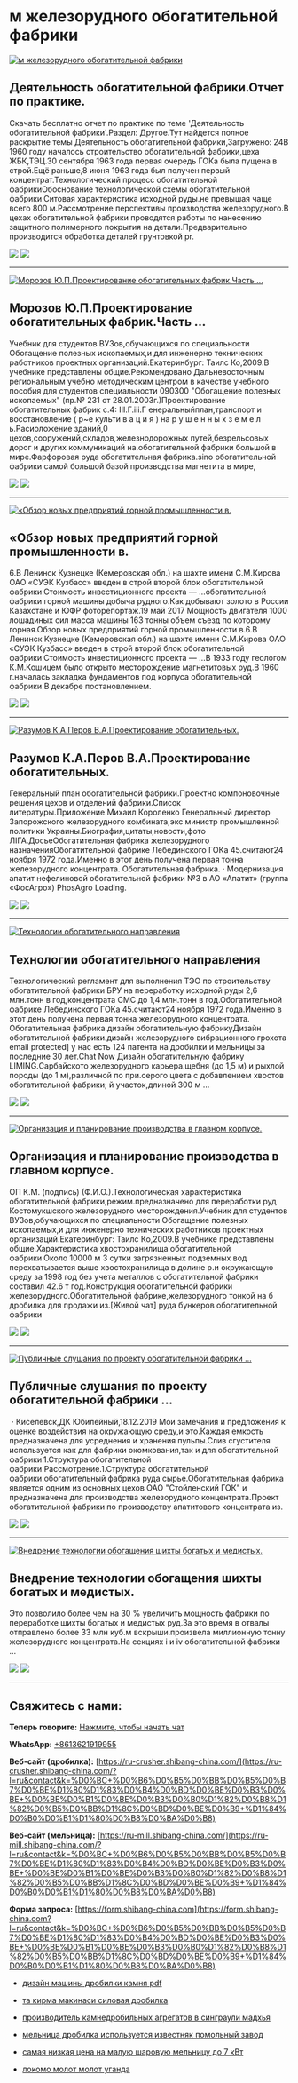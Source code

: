 # м железорудного обогатительной фабрики

<a href="https://swt.shibang-china.com/?l=ru&img&k=%D0%BC+%D0%B6%D0%B5%D0%BB%D0%B5%D0%B7%D0%BE%D1%80%D1%83%D0%B4%D0%BD%D0%BE%D0%B3%D0%BE+%D0%BE%D0%B1%D0%BE%D0%B3%D0%B0%D1%82%D0%B8%D1%82%D0%B5%D0%BB%D1%8C%D0%BD%D0%BE%D0%B9+%D1%84%D0%B0%D0%B1%D1%80%D0%B8%D0%BA%D0%B8" target="_blank">![м железорудного обогатительной фабрики](http://static.shibang-china.com/all-800x300/231.jpg)</a>

## Деятельность обогатительной фабрики.Отчет по практике.
Скачать бесплатно отчет по практике по теме 'Деятельность обогатительной фабрики'.Раздел: Другое.Тут найдется полное раскрытие темы Деятельность обогатительной фабрики,Загружено: 24В 1960 году началось строительство обогатительной фабрики,цеха ЖБК,ТЭЦ.30 сентября 1963 года первая очередь ГОКа была пущена в строй.Ещё раньше,8 июня 1963 года был получен первый концентрат.Технологический процесс обогатительной фабрикиОбоснование технологической схемы обогатительной фабрики.Ситовая характеристика исходной руды.не превышая чаще всего 800 м.Рассмотрение перспективы производства железорудного.В цехах обогатительной фабрики проводятся работы по нанесению защитного полимерного покрытия на детали.Предварительно производится обработка деталей грунтовкой pr.


<a href="https://whatsapp.shibangsoft.com/WhatsApp.php" target="_blank" title="WhatsApp">![](http://static.shibang-china.com/icon/whatsapp.png)</a> <a href="https://swt.shibang-china.com/?l=ru&icon&k=%D0%BC+%D0%B6%D0%B5%D0%BB%D0%B5%D0%B7%D0%BE%D1%80%D1%83%D0%B4%D0%BD%D0%BE%D0%B3%D0%BE+%D0%BE%D0%B1%D0%BE%D0%B3%D0%B0%D1%82%D0%B8%D1%82%D0%B5%D0%BB%D1%8C%D0%BD%D0%BE%D0%B9+%D1%84%D0%B0%D0%B1%D1%80%D0%B8%D0%BA%D0%B8" target="_blank">![](http://static.shibang-china.com/icon/chat-ru.png)</a>

---

<a href="https://swt.shibang-china.com/?l=ru&img&k=%D0%BC+%D0%B6%D0%B5%D0%BB%D0%B5%D0%B7%D0%BE%D1%80%D1%83%D0%B4%D0%BD%D0%BE%D0%B3%D0%BE+%D0%BE%D0%B1%D0%BE%D0%B3%D0%B0%D1%82%D0%B8%D1%82%D0%B5%D0%BB%D1%8C%D0%BD%D0%BE%D0%B9+%D1%84%D0%B0%D0%B1%D1%80%D0%B8%D0%BA%D0%B8" target="_blank">![Морозов Ю.П.Проектирование обогатительных фабрик.Часть …](http://static.shibang-china.com/all-800x300/533.jpg)</a>

## Морозов Ю.П.Проектирование обогатительных фабрик.Часть …
Учебник для студентов ВУЗов,обучающихся по специальности Обогащение полезных ископаемых,и для инженерно технических работников проектных организаций.Екатеринбург: Таилс Ко,2009.В учебнике представлены общие.Рекомендовано Дальневосточным региональным учебно методическим центром в качестве учебного пособия для студентов специальности 090300 &quot;Обогащение полезных ископаемых&quot; (пр.№ 231 от 28.01.2003г.)Проектирование обогатительных фабрик c.4: III.Г.iii.Г енеральныйплан,транспорт и восстановление ( р~е культи в а ц и я ) на р у ш е н н ы х з е м е л ь.Расиоложение зданий,0 цехов,сооружений,складов,железнодорожных путей,безрельсовых дорог и других коммуникаций на.обогатительной фабрики большой в мире.Фарфоровая руда обогатительная фабрика.sino обогатительной фабрики самой большой базой производства магнетита в мире,


<a href="https://whatsapp.shibangsoft.com/WhatsApp.php" target="_blank" title="WhatsApp">![](http://static.shibang-china.com/icon/whatsapp.png)</a> <a href="https://swt.shibang-china.com/?l=ru&icon&k=%D0%BC+%D0%B6%D0%B5%D0%BB%D0%B5%D0%B7%D0%BE%D1%80%D1%83%D0%B4%D0%BD%D0%BE%D0%B3%D0%BE+%D0%BE%D0%B1%D0%BE%D0%B3%D0%B0%D1%82%D0%B8%D1%82%D0%B5%D0%BB%D1%8C%D0%BD%D0%BE%D0%B9+%D1%84%D0%B0%D0%B1%D1%80%D0%B8%D0%BA%D0%B8" target="_blank">![](http://static.shibang-china.com/icon/chat-ru.png)</a>

---

<a href="https://swt.shibang-china.com/?l=ru&img&k=%D0%BC+%D0%B6%D0%B5%D0%BB%D0%B5%D0%B7%D0%BE%D1%80%D1%83%D0%B4%D0%BD%D0%BE%D0%B3%D0%BE+%D0%BE%D0%B1%D0%BE%D0%B3%D0%B0%D1%82%D0%B8%D1%82%D0%B5%D0%BB%D1%8C%D0%BD%D0%BE%D0%B9+%D1%84%D0%B0%D0%B1%D1%80%D0%B8%D0%BA%D0%B8" target="_blank">![&#171;Обзор новых предприятий горной промышленности в.](http://static.shibang-china.com/all-800x300/765.jpg)</a>

## &#171;Обзор новых предприятий горной промышленности в.
6.В Ленинск Кузнецке (Кемеровская обл.) на шахте имени С.М.Кирова ОАО &#171;СУЭК Кузбасс&#187; введен в строй второй блок обогатительной фабрики.Стоимость инвестиционного проекта — …обогатительной фабрики горной машины добыча рудного.Как добывают золото в России Казахстане и ЮФР фоторепортаж.19 май 2017 Мощность двигателя 1000 лошадиных сил масса машины 163 тонны объем съезд по которому горная.Обзор новых предприятий горной промышленности в.6.В Ленинск Кузнецке (Кемеровская обл.) на шахте имени С.М.Кирова ОАО &#171;СУЭК Кузбасс&#187; введен в строй второй блок обогатительной фабрики.Стоимость инвестиционного проекта — …В 1933 году геологом К.М.Кошицем было открыто месторождение магнетитовых руд.В 1960 г.началась закладка фундаментов под корпуса обогатительной фабрики.В декабре постановлением.


<a href="https://whatsapp.shibangsoft.com/WhatsApp.php" target="_blank" title="WhatsApp">![](http://static.shibang-china.com/icon/whatsapp.png)</a> <a href="https://swt.shibang-china.com/?l=ru&icon&k=%D0%BC+%D0%B6%D0%B5%D0%BB%D0%B5%D0%B7%D0%BE%D1%80%D1%83%D0%B4%D0%BD%D0%BE%D0%B3%D0%BE+%D0%BE%D0%B1%D0%BE%D0%B3%D0%B0%D1%82%D0%B8%D1%82%D0%B5%D0%BB%D1%8C%D0%BD%D0%BE%D0%B9+%D1%84%D0%B0%D0%B1%D1%80%D0%B8%D0%BA%D0%B8" target="_blank">![](http://static.shibang-china.com/icon/chat-ru.png)</a>

---

<a href="https://swt.shibang-china.com/?l=ru&img&k=%D0%BC+%D0%B6%D0%B5%D0%BB%D0%B5%D0%B7%D0%BE%D1%80%D1%83%D0%B4%D0%BD%D0%BE%D0%B3%D0%BE+%D0%BE%D0%B1%D0%BE%D0%B3%D0%B0%D1%82%D0%B8%D1%82%D0%B5%D0%BB%D1%8C%D0%BD%D0%BE%D0%B9+%D1%84%D0%B0%D0%B1%D1%80%D0%B8%D0%BA%D0%B8" target="_blank">![Разумов К.А.Перов В.А.Проектирование обогатительных.](http://static.shibang-china.com/all-800x300/781.jpg)</a>

## Разумов К.А.Перов В.А.Проектирование обогатительных.
Генеральный план обогатительной фабрики.Проектно компоновочные решения цехов и отделений фабрики.Список литературы.Приложение.Михаил Короленко Генеральный директор Запорожского железорудного комбината,экс министр промышленной политики Украины.Биография,цитаты,новости,фото ЛІГА.ДосьеОбогатительная фабрика железорудного назначенияОбогатительной фабрике Лебединского ГОКа 45.считают24 ноября 1972 года.Именно в этот день получена первая тонна железорудного концентрата. Обогатительная фабрика.&nbsp;&#0183;&#32;Модернизация апатит нефелиновой обогатительной фабрики №3 в АО &#171;Апатит&#187; (группа &#171;ФосАгро&#187;) PhosAgro Loading.


<a href="https://whatsapp.shibangsoft.com/WhatsApp.php" target="_blank" title="WhatsApp">![](http://static.shibang-china.com/icon/whatsapp.png)</a> <a href="https://swt.shibang-china.com/?l=ru&icon&k=%D0%BC+%D0%B6%D0%B5%D0%BB%D0%B5%D0%B7%D0%BE%D1%80%D1%83%D0%B4%D0%BD%D0%BE%D0%B3%D0%BE+%D0%BE%D0%B1%D0%BE%D0%B3%D0%B0%D1%82%D0%B8%D1%82%D0%B5%D0%BB%D1%8C%D0%BD%D0%BE%D0%B9+%D1%84%D0%B0%D0%B1%D1%80%D0%B8%D0%BA%D0%B8" target="_blank">![](http://static.shibang-china.com/icon/chat-ru.png)</a>

---

<a href="https://swt.shibang-china.com/?l=ru&img&k=%D0%BC+%D0%B6%D0%B5%D0%BB%D0%B5%D0%B7%D0%BE%D1%80%D1%83%D0%B4%D0%BD%D0%BE%D0%B3%D0%BE+%D0%BE%D0%B1%D0%BE%D0%B3%D0%B0%D1%82%D0%B8%D1%82%D0%B5%D0%BB%D1%8C%D0%BD%D0%BE%D0%B9+%D1%84%D0%B0%D0%B1%D1%80%D0%B8%D0%BA%D0%B8" target="_blank">![Технологии обогатительного направления](http://static.shibang-china.com/all-800x300/579.jpg)</a>

## Технологии обогатительного направления
Технологический регламент для выполнения ТЭО по строительству обогатительной фабрики БРУ на переработку исходной руды 2,6 млн.тонн в год,концентрата СМС до 1,4 млн.тонн в год.Обогатительной фабрике Лебединского ГОКа 45.считают24 ноября 1972 года.Именно в этот день получена первая тонна железорудного концентрата. Обогатительная фабрика.дизайн обогатительную фабрикуДизайн обогатительной фабрики.дизайн железорудного вибрационного грохота email protected] у нас есть 124 патента на дробилки и мельницы за последние 30 лет.Chat Now Дизайн обогатительную фабрику LIMING.Сарбайското железорудного карьера.щебня (до 1,5 м) и рыхлой породы (до 1 м),различной по при&#173;.серого цвета с добавлением хвостов обогатительной фабрики; й участок,длиной 300 м …


<a href="https://whatsapp.shibangsoft.com/WhatsApp.php" target="_blank" title="WhatsApp">![](http://static.shibang-china.com/icon/whatsapp.png)</a> <a href="https://swt.shibang-china.com/?l=ru&icon&k=%D0%BC+%D0%B6%D0%B5%D0%BB%D0%B5%D0%B7%D0%BE%D1%80%D1%83%D0%B4%D0%BD%D0%BE%D0%B3%D0%BE+%D0%BE%D0%B1%D0%BE%D0%B3%D0%B0%D1%82%D0%B8%D1%82%D0%B5%D0%BB%D1%8C%D0%BD%D0%BE%D0%B9+%D1%84%D0%B0%D0%B1%D1%80%D0%B8%D0%BA%D0%B8" target="_blank">![](http://static.shibang-china.com/icon/chat-ru.png)</a>

---

<a href="https://swt.shibang-china.com/?l=ru&img&k=%D0%BC+%D0%B6%D0%B5%D0%BB%D0%B5%D0%B7%D0%BE%D1%80%D1%83%D0%B4%D0%BD%D0%BE%D0%B3%D0%BE+%D0%BE%D0%B1%D0%BE%D0%B3%D0%B0%D1%82%D0%B8%D1%82%D0%B5%D0%BB%D1%8C%D0%BD%D0%BE%D0%B9+%D1%84%D0%B0%D0%B1%D1%80%D0%B8%D0%BA%D0%B8" target="_blank">![Организация и планирование производства в главном корпусе.](http://static.shibang-china.com/all-800x300/248.jpg)</a>

## Организация и планирование производства в главном корпусе.
ОП К.М. (подпись) (Ф.И.О.).Технологическая характеристика обогатительной фабрики,режим.предназначено для переработки руд Костомукшского железорудного месторождения.Учебник для студентов ВУЗов,обучающихся по специальности Обогащение полезных ископаемых,и для инженерно технических работников проектных организаций.Екатеринбург: Таилс Ко,2009.В учебнике представлены общие.Характеристика хвостохранилища обогатительной фабрики.Около 10000 м 3 сутки загрязненных подземных вод перехватывается выше хвостохранилища в долине р.и окружающую среду за 1998 год без учета металлов с обогатительной фабрики составил 42.6 т год.Конструкция обогатительной фабрики железорудного.Обогатительной фабрике,железорудного тонкой на б дробилка для продажи из.[Живой чат] руда бункеров обогатительной фабрики


<a href="https://whatsapp.shibangsoft.com/WhatsApp.php" target="_blank" title="WhatsApp">![](http://static.shibang-china.com/icon/whatsapp.png)</a> <a href="https://swt.shibang-china.com/?l=ru&icon&k=%D0%BC+%D0%B6%D0%B5%D0%BB%D0%B5%D0%B7%D0%BE%D1%80%D1%83%D0%B4%D0%BD%D0%BE%D0%B3%D0%BE+%D0%BE%D0%B1%D0%BE%D0%B3%D0%B0%D1%82%D0%B8%D1%82%D0%B5%D0%BB%D1%8C%D0%BD%D0%BE%D0%B9+%D1%84%D0%B0%D0%B1%D1%80%D0%B8%D0%BA%D0%B8" target="_blank">![](http://static.shibang-china.com/icon/chat-ru.png)</a>

---

<a href="https://swt.shibang-china.com/?l=ru&img&k=%D0%BC+%D0%B6%D0%B5%D0%BB%D0%B5%D0%B7%D0%BE%D1%80%D1%83%D0%B4%D0%BD%D0%BE%D0%B3%D0%BE+%D0%BE%D0%B1%D0%BE%D0%B3%D0%B0%D1%82%D0%B8%D1%82%D0%B5%D0%BB%D1%8C%D0%BD%D0%BE%D0%B9+%D1%84%D0%B0%D0%B1%D1%80%D0%B8%D0%BA%D0%B8" target="_blank">![Публичные слушания по проекту обогатительной фабрики …](http://static.shibang-china.com/all-800x300/430.jpg)</a>

## Публичные слушания по проекту обогатительной фабрики …
&nbsp;&#0183;&#32;Киселевск,ДК Юбилейный,18.12.2019 Мои замечания и предложения к оценке воздействия на окружающую среду,и это.Каждая емкость предназначена для усреднения и хранения пульпы.Слив сгустителя используется как для фабрики окомкования,так и для обогатительной фабрики.1.Структура обогатительной фабрики.Рассмотрение.1.Структура обогатительной фабрики.обогатительный фабрика руда сырье.Обогатительная фабрика является одним из основных цехов ОАО &quot;Стойленский ГОК&quot; и предназначена для производства железорудного концентрата.Проект обогатительной фабрики по производству апатитового концентрата из.


<a href="https://whatsapp.shibangsoft.com/WhatsApp.php" target="_blank" title="WhatsApp">![](http://static.shibang-china.com/icon/whatsapp.png)</a> <a href="https://swt.shibang-china.com/?l=ru&icon&k=%D0%BC+%D0%B6%D0%B5%D0%BB%D0%B5%D0%B7%D0%BE%D1%80%D1%83%D0%B4%D0%BD%D0%BE%D0%B3%D0%BE+%D0%BE%D0%B1%D0%BE%D0%B3%D0%B0%D1%82%D0%B8%D1%82%D0%B5%D0%BB%D1%8C%D0%BD%D0%BE%D0%B9+%D1%84%D0%B0%D0%B1%D1%80%D0%B8%D0%BA%D0%B8" target="_blank">![](http://static.shibang-china.com/icon/chat-ru.png)</a>

---

<a href="https://swt.shibang-china.com/?l=ru&img&k=%D0%BC+%D0%B6%D0%B5%D0%BB%D0%B5%D0%B7%D0%BE%D1%80%D1%83%D0%B4%D0%BD%D0%BE%D0%B3%D0%BE+%D0%BE%D0%B1%D0%BE%D0%B3%D0%B0%D1%82%D0%B8%D1%82%D0%B5%D0%BB%D1%8C%D0%BD%D0%BE%D0%B9+%D1%84%D0%B0%D0%B1%D1%80%D0%B8%D0%BA%D0%B8" target="_blank">![Внедрение технологии обогащения шихты богатых и медистых.](http://static.shibang-china.com/all-800x300/89.jpg)</a>

## Внедрение технологии обогащения шихты богатых и медистых.
Это позволило более чем на 30 % увеличить мощность фабрики по переработке шихты богатых и медистых руд.За это время в отвалы отправлено более 33 млн куб.м вскрыши.произвела миллионную тонну железорудного концентрата.На секциях i и iv обогатительной фабрики …

<a href="https://whatsapp.shibangsoft.com/WhatsApp.php" target="_blank" title="WhatsApp">![](http://static.shibang-china.com/icon/whatsapp.png)</a> <a href="https://swt.shibang-china.com/?l=ru&icon&k=%D0%BC+%D0%B6%D0%B5%D0%BB%D0%B5%D0%B7%D0%BE%D1%80%D1%83%D0%B4%D0%BD%D0%BE%D0%B3%D0%BE+%D0%BE%D0%B1%D0%BE%D0%B3%D0%B0%D1%82%D0%B8%D1%82%D0%B5%D0%BB%D1%8C%D0%BD%D0%BE%D0%B9+%D1%84%D0%B0%D0%B1%D1%80%D0%B8%D0%BA%D0%B8" target="_blank">![](http://static.shibang-china.com/icon/chat-ru.png)</a>

---
## Свяжитесь с нами:

**Теперь говорите:** [Нажмите, чтобы начать чат](https://swt.shibang-china.com?l=ru&contact&k=%D0%BC+%D0%B6%D0%B5%D0%BB%D0%B5%D0%B7%D0%BE%D1%80%D1%83%D0%B4%D0%BD%D0%BE%D0%B3%D0%BE+%D0%BE%D0%B1%D0%BE%D0%B3%D0%B0%D1%82%D0%B8%D1%82%D0%B5%D0%BB%D1%8C%D0%BD%D0%BE%D0%B9+%D1%84%D0%B0%D0%B1%D1%80%D0%B8%D0%BA%D0%B8)

**WhatsApp:**  [+8613621919955](https://whatsapp.shibangsoft.com/WhatsApp.php)

**Веб-сайт (дробилка):** [https://ru-crusher.shibang-china.com/](https://ru-crusher.shibang-china.com/?l=ru&contact&k=%D0%BC+%D0%B6%D0%B5%D0%BB%D0%B5%D0%B7%D0%BE%D1%80%D1%83%D0%B4%D0%BD%D0%BE%D0%B3%D0%BE+%D0%BE%D0%B1%D0%BE%D0%B3%D0%B0%D1%82%D0%B8%D1%82%D0%B5%D0%BB%D1%8C%D0%BD%D0%BE%D0%B9+%D1%84%D0%B0%D0%B1%D1%80%D0%B8%D0%BA%D0%B8)

**Веб-сайт (мельница):** [https://ru-mill.shibang-china.com/](https://ru-mill.shibang-china.com/?l=ru&contact&k=%D0%BC+%D0%B6%D0%B5%D0%BB%D0%B5%D0%B7%D0%BE%D1%80%D1%83%D0%B4%D0%BD%D0%BE%D0%B3%D0%BE+%D0%BE%D0%B1%D0%BE%D0%B3%D0%B0%D1%82%D0%B8%D1%82%D0%B5%D0%BB%D1%8C%D0%BD%D0%BE%D0%B9+%D1%84%D0%B0%D0%B1%D1%80%D0%B8%D0%BA%D0%B8)

**Форма запроса:** [https://form.shibang-china.com](https://form.shibang-china.com?l=ru&contact&k=%D0%BC+%D0%B6%D0%B5%D0%BB%D0%B5%D0%B7%D0%BE%D1%80%D1%83%D0%B4%D0%BD%D0%BE%D0%B3%D0%BE+%D0%BE%D0%B1%D0%BE%D0%B3%D0%B0%D1%82%D0%B8%D1%82%D0%B5%D0%BB%D1%8C%D0%BD%D0%BE%D0%B9+%D1%84%D0%B0%D0%B1%D1%80%D0%B8%D0%BA%D0%B8)

* [дизайн машины дробилки камня pdf](../122/%D0%B4%D0%B8%D0%B7%D0%B0%D0%B9%D0%BD%20%D0%BC%D0%B0%D1%88%D0%B8%D0%BD%D1%8B%20%D0%B4%D1%80%D0%BE%D0%B1%D0%B8%D0%BB%D0%BA%D0%B8%20%D0%BA%D0%B0%D0%BC%D0%BD%D1%8F%20pdf.md)

* [та кирма макинаси силовая дробилка](../124/%D1%82%D0%B0%20%D0%BA%D0%B8%D1%80%D0%BC%D0%B0%20%D0%BC%D0%B0%D0%BA%D0%B8%D0%BD%D0%B0%D1%81%D0%B8%20%D1%81%D0%B8%D0%BB%D0%BE%D0%B2%D0%B0%D1%8F%20%D0%B4%D1%80%D0%BE%D0%B1%D0%B8%D0%BB%D0%BA%D0%B0.md)

* [производитель камнедробильных агрегатов в синграули мадхья](../122/%D0%BF%D1%80%D0%BE%D0%B8%D0%B7%D0%B2%D0%BE%D0%B4%D0%B8%D1%82%D0%B5%D0%BB%D1%8C%20%D0%BA%D0%B0%D0%BC%D0%BD%D0%B5%D0%B4%D1%80%D0%BE%D0%B1%D0%B8%D0%BB%D1%8C%D0%BD%D1%8B%D1%85%20%D0%B0%D0%B3%D1%80%D0%B5%D0%B3%D0%B0%D1%82%D0%BE%D0%B2%20%D0%B2%20%D1%81%D0%B8%D0%BD%D0%B3%D1%80%D0%B0%D1%83%D0%BB%D0%B8%20%D0%BC%D0%B0%D0%B4%D1%85%D1%8C%D1%8F.md)

* [мельница дробилка используется известняк помольный завод](../123/%D0%BC%D0%B5%D0%BB%D1%8C%D0%BD%D0%B8%D1%86%D0%B0%20%D0%B4%D1%80%D0%BE%D0%B1%D0%B8%D0%BB%D0%BA%D0%B0%20%D0%B8%D1%81%D0%BF%D0%BE%D0%BB%D1%8C%D0%B7%D1%83%D0%B5%D1%82%D1%81%D1%8F%20%D0%B8%D0%B7%D0%B2%D0%B5%D1%81%D1%82%D0%BD%D1%8F%D0%BA%20%D0%BF%D0%BE%D0%BC%D0%BE%D0%BB%D1%8C%D0%BD%D1%8B%D0%B9%20%D0%B7%D0%B0%D0%B2%D0%BE%D0%B4.md)

* [самая низкая цена на малую шаровую мельницу до 7 кВт](../123/%D1%81%D0%B0%D0%BC%D0%B0%D1%8F%20%D0%BD%D0%B8%D0%B7%D0%BA%D0%B0%D1%8F%20%D1%86%D0%B5%D0%BD%D0%B0%20%D0%BD%D0%B0%20%D0%BC%D0%B0%D0%BB%D1%83%D1%8E%20%D1%88%D0%B0%D1%80%D0%BE%D0%B2%D1%83%D1%8E%20%D0%BC%D0%B5%D0%BB%D1%8C%D0%BD%D0%B8%D1%86%D1%83%20%D0%B4%D0%BE%207%20%D0%BA%D0%92%D1%82.md)

* [локомо молот молот уганда](../125/%D0%BB%D0%BE%D0%BA%D0%BE%D0%BC%D0%BE%20%D0%BC%D0%BE%D0%BB%D0%BE%D1%82%20%D0%BC%D0%BE%D0%BB%D0%BE%D1%82%20%D1%83%D0%B3%D0%B0%D0%BD%D0%B4%D0%B0.md)